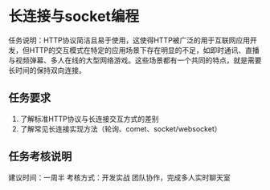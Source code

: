 # 长连接与socket编程
任务说明：HTTP协议简洁且易于使用，这使得HTTP被广泛的用于互联网应用开发，但HTTP的交互模式在特定的应用场景下存在明显的不足，如即时通讯、直播与视频弹幕、多人在线的大型网络游戏。这些场景都有一个共同的特点，就是需要长时间的保持双向连接。
## 任务要求
1. 了解标准HTTP协议与长连接交互方式的差别
2. 了解常见长连接实现方法（轮询、comet、socket/websocket）

## 任务考核说明
建议时间：一周半
考核方式：开发实战
团队协作，完成多人实时聊天室